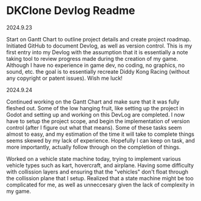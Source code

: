 # DKClone Devlog Readme
2024.9.23

Start on Gantt Chart to outline project details and create project roadmap.  Initiated GitHub to document Devlog, as well as version control.
This is my first entry into my Devlog with the assumption that it is essentially a note taking tool to review progress made during the creation of my game. Although I have no experience in game dev, no coding, no graphics, no sound, etc. the goal is to essentially recreate Diddy Kong Racing (without any copyright or patent issues).  Wish me luck!

2024.9.24

Continued working on the Gantt Chart and make sure that it was fully fleshed out.  Some of the low hanging fruit, like setting up the project in Godot and setting up and working on this DevLog are completed.  I now have to setup the project scope, and begin the implementation of version control (after I figure out what that means).  Some of these tasks seem almost to easy, and my estimation of the time it will take to complete things seems skewed by my lack of experience.  Hopefully I can keep on task, and more importantly, actually follow through on the completion of things.

Worked on a vehicle state machine today, trying to implement various vehicle types such as kart, hovercraft, and airplane.  Having some difficulty with collission layers and ensuring that the "vehicles" don't float through the collission plane that I setup.  Realized that a state machine might be too complicated for me, as well as unneccesary given the lack of complexity in my game.
